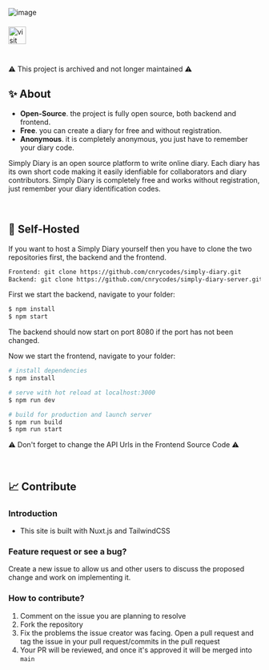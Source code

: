 ![image](https://github.com/cnrycodes/simply-diary/blob/master/header.png?raw=true)


<p style="margin: 20px 0 10px">
  <a href="https://simply-diary.xyz/" target="_blank" style='margin-right:0px; margin-top:15px'>
    <img align="center" src="https://github.com/cnrycodes/simply-diary/blob/master/visit-website.png?raw=true" alt="visit" height="35px" />
  </a>
</p>

<br />

⚠️ This project is archived and not longer maintained ⚠️

## ✨ About

- **Open-Source**. the project is fully open source, both backend and frontend.
- **Free**. you can create a diary for free and without registration.
- **Anonymous**. it is completely anonymous, you just have to remember your diary code.

Simply Diary is an open source platform to write online diary. Each diary has its own short code making it easily idenfiable for collaborators and diary contributors. Simply Diary is completely free and works without registration, just remember your diary identification codes.

<br />

## 🚀 Self-Hosted
If you want to host a Simply Diary yourself then you have to clone the two repositories first, the backend and the frontend. 

```sh
Frontend: git clone https://github.com/cnrycodes/simply-diary.git
Backend: git clone https://github.com/cnrycodes/simply-diary-server.git
```

First we start the backend, navigate to your folder:

```sh
$ npm install
$ npm start
```

The backend should now start on port 8080 if the port has not been changed.

Now we start the frontend, navigate to your folder:

```sh
# install dependencies
$ npm install

# serve with hot reload at localhost:3000
$ npm run dev

# build for production and launch server
$ npm run build
$ npm run start

```

⚠️ Don't forget to change the API Urls in the Frontend Source Code ⚠️

<br />

## 📈 Contribute

### Introduction

- This site is built with Nuxt.js and TailwindCSS

### Feature request or see a bug?

Create a new issue to allow us and other users to discuss the proposed change and work on implementing it.

### How to contribute?

1. Comment on the issue you are planning to resolve
2. Fork the repository
3. Fix the problems the issue creator was facing. Open a pull request and tag the issue in your pull request/commits in the pull request
4. Your PR will be reviewed, and once it's approved it will be merged into `main`
